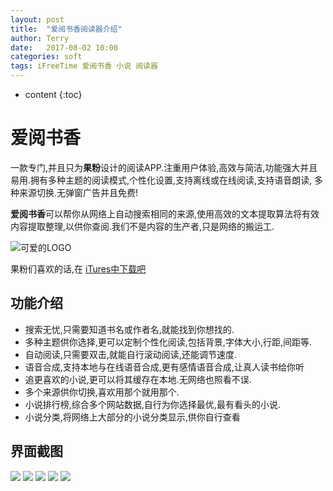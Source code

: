 ```yaml
---
layout: post
title:  "爱阅书香阅读器介绍"
author: Terry
date:   2017-08-02 10:00
categories: soft
tags: iFreeTime 爱阅书香 小说 阅读器
---
```


* content
{:toc}

# 爱阅书香

一款专门,并且只为**果粉**设计的阅读APP.注重用户体验,高效与简洁,功能强大并且易用.拥有多种主题的阅读模式,个性化设置,支持离线或在线阅读,支持语音朗读, 多种来源切换.无弹窗广告并且免费!

**爱阅书香**可以帮你从网络上自动搜索相同的来源,使用高效的文本提取算法将有效内容提取整理,以供你查阅.我们不是内容的生产者,只是网络的搬运工.


![可爱的LOGO](/files/ift_logo.png)

果粉们喜欢的话,在
[iTures中下载吧](https://itunes.apple.com/cn/app/ai-yue-shu-xiang-quan-ben/id1137819437?mt=8)









## 功能介绍

* 搜索无忧,只需要知道书名或作者名,就能找到你想找的.
* 多种主题供你选择,更可以定制个性化阅读,包括背景,字体大小,行距,间距等.
* 自动阅读,只需要双击,就能自行滚动阅读,还能调节速度.
* 语音合成,支持本地与在线语音合成,更有感情语音合成,让真人读书给你听
* 追更喜欢的小说,更可以将其缓存在本地.无网络也照看不误.
* 多个来源供你切换,喜欢用那个就用那个.
* 小说排行榜,综合多个网站数据,自行为你选择最优,最有看头的小说.
* 小说分类,将网络上大部分的小说分类显示,供你自行查看

## 界面截图

![](/files/ift_1.PNG)
![](/files/ift_2.PNG)
![](/files/ift_3.PNG)
![](/files/ift_4.PNG)
![](/files/ift_5.PNG)


